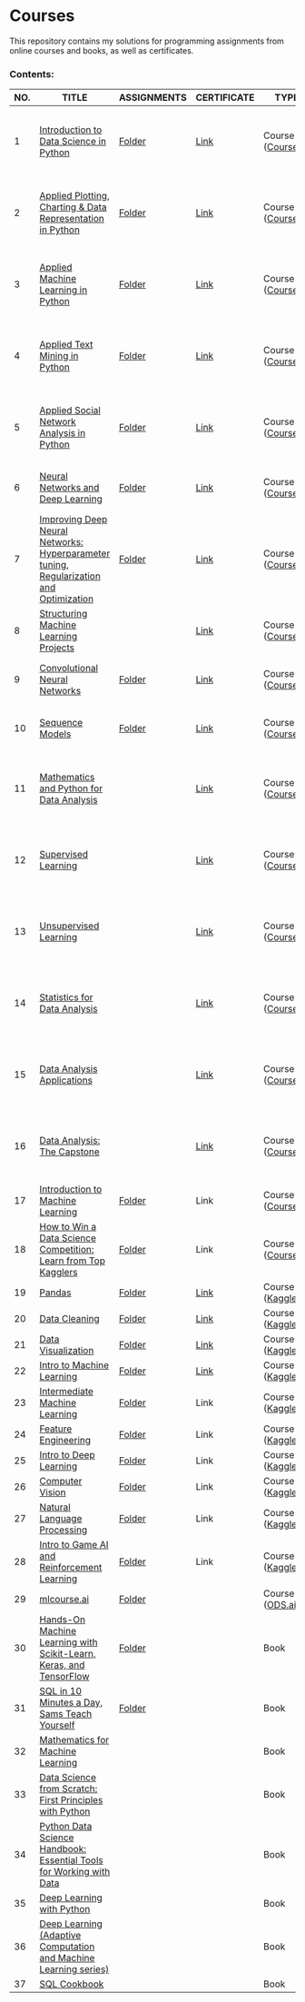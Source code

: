 # Courses
This repository contains my solutions for programming assignments from online courses and books, as well as certificates.  
  
### Contents:
| NO. | TITLE | ASSIGNMENTS | CERTIFICATE | TYPE | MISC |
|-----|-------|-------------|-------------|------|------|
|1| [Introduction to Data Science in Python](https://www.coursera.org/learn/python-data-analysis) | [Folder](https://github.com/Lenferdetroud/courses/tree/main/Applied%20Data%20Science%20with%20Python%20(specialization)/1.%20Introduction%20to%20Data%20Science%20in%20Python/assignments) | [Link](https://github.com/Lenferdetroud/courses/blob/main/Applied%20Data%20Science%20with%20Python%20(specialization)/1.%20Introduction%20to%20Data%20Science%20in%20Python/Introduction%20to%20Data%20Science%20in%20Python%20(CERTIFICATE).pdf) | Course ([Coursera](https://coursera.org/)) | 1/5 in the [Applied Data Science with Python Specialization](https://www.coursera.org/specializations/data-science-python) ([CERTIFICATE](https://github.com/Lenferdetroud/courses/blob/main/Applied%20Data%20Science%20with%20Python%20(specialization)/SPECIALIZATION%20CERTIFICATE.pdf)) |
|2| [Applied Plotting, Charting & Data Representation in Python](https://www.coursera.org/learn/python-plotting) | [Folder](https://github.com/Lenferdetroud/courses/tree/main/Applied%20Data%20Science%20with%20Python%20(specialization)/2.%20Applied%20Plotting%2C%20Charting%20%26%20Data%20Representation%20in%20Python/assignments) | [Link](https://github.com/Lenferdetroud/courses/blob/main/Applied%20Data%20Science%20with%20Python%20(specialization)/2.%20Applied%20Plotting%2C%20Charting%20%26%20Data%20Representation%20in%20Python/Applied%20Plotting%2C%20Charting%20%26%20Data%20Representation%20in%20Python%20(CERTIFICATE).pdf) | Course ([Coursera](https://coursera.org/)) | 2/5 in the [Applied Data Science with Python Specialization](https://www.coursera.org/specializations/data-science-python) ([CERTIFICATE](https://github.com/Lenferdetroud/courses/blob/main/Applied%20Data%20Science%20with%20Python%20(specialization)/SPECIALIZATION%20CERTIFICATE.pdf)) |
|3| [Applied Machine Learning in Python](https://www.coursera.org/learn/python-machine-learning) | [Folder](https://github.com/Lenferdetroud/courses/tree/main/Applied%20Data%20Science%20with%20Python%20(specialization)/3.%20Applied%20Machine%20Learning%20in%20Python/assignments) | [Link](https://github.com/Lenferdetroud/courses/blob/main/Applied%20Data%20Science%20with%20Python%20(specialization)/3.%20Applied%20Machine%20Learning%20in%20Python/Applied%20Machine%20Learning%20in%20Python%20(CERTIFICATE).pdf) | Course ([Coursera](https://coursera.org/)) | 3/5 in the [Applied Data Science with Python Specialization](https://www.coursera.org/specializations/data-science-python) ([CERTIFICATE](https://github.com/Lenferdetroud/courses/blob/main/Applied%20Data%20Science%20with%20Python%20(specialization)/SPECIALIZATION%20CERTIFICATE.pdf)) |
|4| [Applied Text Mining in Python](https://www.coursera.org/learn/python-text-mining) | [Folder](https://github.com/Lenferdetroud/courses/tree/main/Applied%20Data%20Science%20with%20Python%20(specialization)/4.%20Applied%20Text%20Mining%20in%20Python/assignments) | [Link](https://github.com/Lenferdetroud/courses/blob/main/Applied%20Data%20Science%20with%20Python%20(specialization)/4.%20Applied%20Text%20Mining%20in%20Python/Applied%20Text%20Mining%20in%20Python%20(CERTIFICATE).pdf) | Course ([Coursera](https://coursera.org/)) | 4/5 in the [Applied Data Science with Python Specialization](https://www.coursera.org/specializations/data-science-python) ([CERTIFICATE](https://github.com/Lenferdetroud/courses/blob/main/Applied%20Data%20Science%20with%20Python%20(specialization)/SPECIALIZATION%20CERTIFICATE.pdf)) |
|5| [Applied Social Network Analysis in Python](https://www.coursera.org/learn/python-social-network-analysis) | [Folder](https://github.com/Lenferdetroud/courses/tree/main/Applied%20Data%20Science%20with%20Python%20(specialization)/5.%20Applied%20Social%20Network%20Analysis%20in%20Python/assignments) | [Link](https://github.com/Lenferdetroud/courses/blob/main/Applied%20Data%20Science%20with%20Python%20(specialization)/5.%20Applied%20Social%20Network%20Analysis%20in%20Python/Applied%20Social%20Network%20Analysis%20in%20Python%20(CERTIFICATE).pdf) | Course ([Coursera](https://coursera.org/)) | 5/5 in the [Applied Data Science with Python Specialization](https://www.coursera.org/specializations/data-science-python) ([CERTIFICATE](https://github.com/Lenferdetroud/courses/blob/main/Applied%20Data%20Science%20with%20Python%20(specialization)/SPECIALIZATION%20CERTIFICATE.pdf)) |
|6| [Neural Networks and Deep Learning](https://www.coursera.org/learn/neural-networks-deep-learning) | [Folder](https://github.com/Lenferdetroud/courses/tree/main/Deep%20Learning%20(specialization)/1.%20Neural%20Networks%20and%20Deep%20Learning/assignments) | [Link](https://github.com/Lenferdetroud/courses/blob/main/Deep%20Learning%20(specialization)/1.%20Neural%20Networks%20and%20Deep%20Learning/Neural%20Networks%20and%20Deep%20Learning%20(CERTIFICATE).pdf) | Course ([Coursera](https://coursera.org/)) | 1/5 in the [Deep Learning Specialization](https://www.coursera.org/specializations/deep-learning) ([CERTIFICATE](https://github.com/Lenferdetroud/courses/blob/main/Deep%20Learning%20(specialization)/SPECIALIZATION%20CERTIFICATE.pdf)) |
|7| [Improving Deep Neural Networks: Hyperparameter tuning, Regularization and Optimization](https://www.coursera.org/learn/deep-neural-network) | [Folder](https://github.com/Lenferdetroud/courses/tree/main/Deep%20Learning%20(specialization)/2.%20Improving%20Deep%20Neural%20Networks:%20Hyperparameter%20tuning%2C%20Regularization%20and%20Optimization/assignments) | [Link](https://github.com/Lenferdetroud/courses/blob/main/Deep%20Learning%20(specialization)/2.%20Improving%20Deep%20Neural%20Networks:%20Hyperparameter%20tuning%2C%20Regularization%20and%20Optimization/Improving%20Deep%20Neural%20Networks:%20Hyperparameter%20Tuning%2C%20Regularization%20and%20Optimization%20(CERTIFICATE).pdf) | Course ([Coursera](https://coursera.org/)) | 2/5 in the [Deep Learning Specialization](https://www.coursera.org/specializations/deep-learning) ([CERTIFICATE](https://github.com/Lenferdetroud/courses/blob/main/Deep%20Learning%20(specialization)/SPECIALIZATION%20CERTIFICATE.pdf)) |
|8| [Structuring Machine Learning Projects](https://www.coursera.org/learn/machine-learning-projects) | | [Link](https://github.com/Lenferdetroud/courses/blob/main/Deep%20Learning%20(specialization)/3.%20Structuring%20Machine%20Learning%20Projects/Structuring%20Machine%20Learning%20Projects%20(CERTIFICATE).pdf) | Course ([Coursera](https://coursera.org/)) | 3/5 in the [Deep Learning Specialization](https://www.coursera.org/specializations/deep-learning) ([CERTIFICATE](https://github.com/Lenferdetroud/courses/blob/main/Deep%20Learning%20(specialization)/SPECIALIZATION%20CERTIFICATE.pdf)) |
|9| [Convolutional Neural Networks](https://www.coursera.org/learn/convolutional-neural-networks) | [Folder](https://github.com/Lenferdetroud/courses/tree/main/Deep%20Learning%20(specialization)/4.%20Convolutional%20Neural%20Networks/assignments) | [Link](https://github.com/Lenferdetroud/courses/blob/main/Deep%20Learning%20(specialization)/4.%20Convolutional%20Neural%20Networks/Convolutional%20Neural%20Networks%20(CERTIFICATE).pdf) | Course ([Coursera](https://coursera.org/)) | 4/5 in the [Deep Learning Specialization](https://www.coursera.org/specializations/deep-learning) ([CERTIFICATE](https://github.com/Lenferdetroud/courses/blob/main/Deep%20Learning%20(specialization)/SPECIALIZATION%20CERTIFICATE.pdf)) |
|10| [Sequence Models](https://www.coursera.org/learn/nlp-sequence-models) | [Folder](https://github.com/Lenferdetroud/courses/tree/main/Deep%20Learning%20(specialization)/5.%20Sequence%20Models/assignments) | [Link](https://github.com/Lenferdetroud/courses/blob/main/Deep%20Learning%20(specialization)/5.%20Sequence%20Models/Sequence%20Models%20(CERTIFICATE).pdf) | Course ([Coursera](https://coursera.org/)) | 5/5 in the [Deep Learning Specialization](https://www.coursera.org/specializations/deep-learning) ([CERTIFICATE](https://github.com/Lenferdetroud/courses/blob/main/Deep%20Learning%20(specialization)/SPECIALIZATION%20CERTIFICATE.pdf)) |
|11| [Mathematics and Python for Data Analysis](https://www.coursera.org/learn/mathematics-and-python?specialization=machine-learning-data-analysis) |  | [Link](https://github.com/Lenferdetroud/courses/blob/main/Machine%20Learning%20and%20Data%20Analysis%20(specialization)/Mathematics%20and%20Python%20for%20data%20analysis%20(CERTIFICATE).pdf) | Course ([Coursera](https://coursera.org/)) | 1/6 in the [Machine Learning and Data Analysis Specialization](https://www.coursera.org/specializations/machine-learning-data-analysis) ([CERTIFICATE](https://github.com/Lenferdetroud/courses/blob/main/Machine%20Learning%20and%20Data%20Analysis%20(specialization)/SPECIALIZATION%20CERTIFICATE.pdf)) |
|12| [Supervised Learning](https://www.coursera.org/learn/supervised-learning?specialization=machine-learning-data-analysis) |  | [Link](https://github.com/Lenferdetroud/courses/blob/main/Machine%20Learning%20and%20Data%20Analysis%20(specialization)/Supervised%20learning%20(CERTIFICATE).pdf) | Course ([Coursera](https://coursera.org/)) | 2/6 in the [Machine Learning and Data Analysis Specialization](https://www.coursera.org/specializations/machine-learning-data-analysis) ([CERTIFICATE](https://github.com/Lenferdetroud/courses/blob/main/Machine%20Learning%20and%20Data%20Analysis%20(specialization)/SPECIALIZATION%20CERTIFICATE.pdf)) |
|13| [Unsupervised Learning](https://www.coursera.org/learn/unsupervised-learning?specialization=machine-learning-data-analysis) |  | [Link](https://github.com/Lenferdetroud/courses/blob/main/Machine%20Learning%20and%20Data%20Analysis%20(specialization)/Unsupervised%20learning%20(CERTIFICATE).pdf) | Course ([Coursera](https://coursera.org/)) | 3/6 in the [Machine Learning and Data Analysis Specialization](https://www.coursera.org/specializations/machine-learning-data-analysis) ([CERTIFICATE](https://github.com/Lenferdetroud/courses/blob/main/Machine%20Learning%20and%20Data%20Analysis%20(specialization)/SPECIALIZATION%20CERTIFICATE.pdf)) |
|14| [Statistics for Data Analysis](https://www.coursera.org/learn/stats-for-data-analysis?specialization=machine-learning-data-analysis) |  | [Link](https://github.com/Lenferdetroud/courses/blob/main/Machine%20Learning%20and%20Data%20Analysis%20(specialization)/Statistics%20for%20data%20analysis%20(CERTIFICATE).pdf) | Course ([Coursera](https://coursera.org/)) | 4/6 in the [Machine Learning and Data Analysis Specialization](https://www.coursera.org/specializations/machine-learning-data-analysis) ([CERTIFICATE](https://github.com/Lenferdetroud/courses/blob/main/Machine%20Learning%20and%20Data%20Analysis%20(specialization)/SPECIALIZATION%20CERTIFICATE.pdf)) |
|15| [Data Analysis Applications](https://www.coursera.org/learn/data-analysis-applications) |  | [Link](https://github.com/Lenferdetroud/courses/blob/main/Machine%20Learning%20and%20Data%20Analysis%20(specialization)/Data%20analysis%20applications%20(CERTIFICATE).pdf) | Course ([Coursera](https://coursera.org/)) | 5/6 in the [Machine Learning and Data Analysis Specialization](https://www.coursera.org/specializations/machine-learning-data-analysis) ([CERTIFICATE](https://github.com/Lenferdetroud/courses/blob/main/Machine%20Learning%20and%20Data%20Analysis%20(specialization)/SPECIALIZATION%20CERTIFICATE.pdf)) |
|16| [Data Analysis: The Capstone](https://www.coursera.org/learn/data-analysis-project) |  | [Link](https://github.com/Lenferdetroud/courses/blob/main/Machine%20Learning%20and%20Data%20Analysis%20(specialization)/Capstone%20(CERTIFICATE).pdf) | Course ([Coursera](https://coursera.org/)) | 6/6 in the [Machine Learning and Data Analysis Specialization](https://www.coursera.org/specializations/machine-learning-data-analysis) ([CERTIFICATE](https://github.com/Lenferdetroud/courses/blob/main/Machine%20Learning%20and%20Data%20Analysis%20(specialization)/SPECIALIZATION%20CERTIFICATE.pdf)) |
|17| [Introduction to Machine Learning](https://www.coursera.org/learn/vvedenie-mashinnoe-obuchenie) | [Folder](https://github.com/Lenferdetroud/courses/tree/main/Introduction%20to%20Machine%20Learning%20(course)) | Link | Course ([Coursera](https://coursera.org/)) | Single Course |
|18| [How to Win a Data Science Competition: Learn from Top Kagglers](https://www.coursera.org/learn/competitive-data-science) | [Folder](https://github.com/Lenferdetroud/courses/tree/main/How%20to%20Win%20a%20Data%20Science%20Competition:%20Learn%20from%20Top%20Kagglers%20(course)/assignments) | Link | Course ([Coursera](https://coursera.org/)) | Single Course |
|19| [Pandas](https://www.kaggle.com/learn/pandas) | [Folder](https://github.com/Lenferdetroud/courses/tree/main/Kaggle%20Courses/Pandas) | [Link](https://www.kaggle.com/learn/certification/lenferdetroud/pandas) | Course ([Kaggle](https://www.kaggle.com/)) |  |
|20| [Data Cleaning](https://www.kaggle.com/learn/data-cleaning) | [Folder](https://github.com/Lenferdetroud/courses/tree/main/Kaggle%20Courses/Data%20Cleaning) | [Link](https://www.kaggle.com/learn/certification/lenferdetroud/data-cleaning) | Course ([Kaggle](https://www.kaggle.com/)) |  |
|21| [Data Visualization](https://www.kaggle.com/learn/data-visualization) | [Folder](https://github.com/Lenferdetroud/courses/tree/main/Kaggle%20Courses/Data%20Visualization) | [Link](https://www.kaggle.com/learn/certification/lenferdetroud/data-visualization) | Course ([Kaggle](https://www.kaggle.com/)) |  |
|22| [Intro to Machine Learning](https://www.kaggle.com/learn/intro-to-machine-learning) | [Folder](https://github.com/Lenferdetroud/courses/tree/main/Kaggle%20Courses/Intro%20to%20Machine%20Learning) | [Link](https://www.kaggle.com/learn/certification/lenferdetroud/intro-to-machine-learning) | Course ([Kaggle](https://www.kaggle.com/)) |  |
|23| [Intermediate Machine Learning](https://www.kaggle.com/learn/intermediate-machine-learning) | [Folder](https://github.com/Lenferdetroud/courses/tree/main/Kaggle%20Courses/Intermediate%20Machine%20Learning) | Link | Course ([Kaggle](https://www.kaggle.com/)) |  |
|24| [Feature Engineering](https://www.kaggle.com/learn/feature-engineering) | [Folder](https://github.com/Lenferdetroud/courses/tree/main/Kaggle%20Courses/Feature%20Engineering) | Link | Course ([Kaggle](https://www.kaggle.com/)) |  |
|25| [Intro to Deep Learning](https://www.kaggle.com/learn/intro-to-deep-learning) | [Folder](https://github.com/Lenferdetroud/courses/tree/main/Kaggle%20Courses/Intro%20to%20Deep%20Learning) | Link | Course ([Kaggle](https://www.kaggle.com/)) |  |
|26| [Computer Vision](https://www.kaggle.com/learn/computer-vision) | [Folder](https://github.com/Lenferdetroud/courses/tree/main/Kaggle%20Courses/Computer%20Vision) | Link | Course ([Kaggle](https://www.kaggle.com/)) |  |
|27| [Natural Language Processing](https://www.kaggle.com/learn/natural-language-processing) | [Folder](https://github.com/Lenferdetroud/courses/tree/main/Kaggle%20Courses/Natural%20Language%20Processing) | Link | Course ([Kaggle](https://www.kaggle.com/)) |  |
|28| [Intro to Game AI and Reinforcement Learning](https://www.kaggle.com/learn/intro-to-game-ai-and-reinforcement-learning) | [Folder](https://github.com/Lenferdetroud/courses/tree/main/Kaggle%20Courses/Intro%20to%20Game%20AI%20and%20Reinforcement%20Learning) | Link | Course ([Kaggle](https://www.kaggle.com/)) |  |
|29| [mlcourse.ai](https://mlcourse.ai/) | [Folder](https://github.com/Lenferdetroud/courses/tree/main/Open%20Data%20Science:%20ML%20(course)) |  | Course ([ODS.ai](https://ods.ai/)) |  |
|30| [Hands-On Machine Learning with Scikit-Learn, Keras, and TensorFlow](https://www.amazon.com/Hands-Machine-Learning-Scikit-Learn-TensorFlow/dp/1492032646) | [Folder](https://github.com/Lenferdetroud/courses/tree/main/Hands-On%20Machine%20Learning%20with%20Scikit-Learn%2C%20Keras%2C%20and%20TensorFlow%20(book)) |  | Book | 2nd Edition |
|31| [SQL in 10 Minutes a Day, Sams Teach Yourself](https://www.amazon.com/SQL-Minutes-Sams-Teach-Yourself/dp/0135182794) | [Folder](https://github.com/Lenferdetroud/courses/tree/main/SQL%20in%2010%20Minutes%20a%20Day%2C%20Sams%20Teach%20Yourself%20(book)) |  | Book | 5th Edition |
|32| [Mathematics for Machine Learning](https://www.amazon.com/Mathematics-Machine-Learning-Peter-Deisenroth/dp/110845514X) |  |  | Book | 1st Edition |
|33| [Data Science from Scratch: First Principles with Python](https://www.amazon.com/Data-Science-Scratch-Principles-Python/dp/149190142X) |  |  | Book | 1st Edition |
|34| [Python Data Science Handbook: Essential Tools for Working with Data](https://www.amazon.com/Python-Data-Science-Handbook-Essential/dp/1491912057) |  |  | Book | 1st Edition |
|35| [Deep Learning with Python](https://www.amazon.com/Deep-Learning-Python-Francois-Chollet/dp/1617294438) |  |  | Book | 1st Edition |
|36| [Deep Learning (Adaptive Computation and Machine Learning series)](https://www.amazon.com/Deep-Learning-Adaptive-Computation-Machine/dp/0262035618) |  |  | Book | Illustrated Edition |
|37| [SQL Cookbook](https://www.amazon.com/SQL-Cookbook-Query-Solutions-Techniques/dp/1492077445) |  |  | Book | 2nd Edition |
